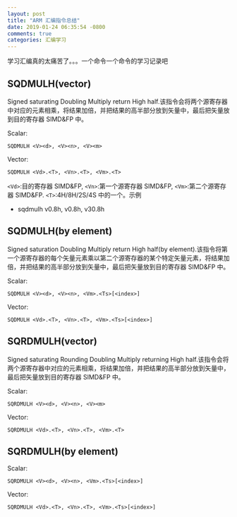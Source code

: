 ```yaml
---
layout: post
title: "ARM 汇编指令总结"
date: 2019-01-24 06:35:54 -0800
comments: true
categories: 汇编学习
---
```


学习汇编真的太痛苦了。。。一个命令一个命令的学习记录吧

<!--more-->


## SQDMULH(vector)

Signed saturating Doubling Multiply return High half.该指令会将两个源寄存器中对应的元素相乘，将结果加倍，并把结果的高半部分放到矢量中，最后把矢量放到目的寄存器 SIMD&FP 中。

Scalar:

`SQDMULH <V><d>, <V><n>, <V><m>`

Vector:

`SQDMULH <Vd>.<T>, <Vn>.<T>, <Vm>.<T>`

`<Vd>`:目的寄存器 SIMD&FP, `<Vn>`:第一个源寄存器 SIMD&FP, `<Vm>`:第二个源寄存器 SIMD&FP. `<T>`:4H/8H/2S/4S 中的一个。示例

* sqdmulh v0.8h, v0.8h, v30.8h 

## SQDMULH(by element)

Signed saturation Doubling Multiply return High half(by element).该指令将第一个源寄存器的每个矢量元素乘以第二个源寄存器的某个特定矢量元素，将结果加倍，并把结果的高半部分放到矢量中，最后把矢量放到目的寄存器 SIMD&FP 中。

Scalar:

`SQDMULH <V><d>, <V><n>, <Vm>.<Ts>[<index>]`

Vector:

`SQDMULH <Vd>.<T>, <Vn>.<T>, <Vm>.<Ts>[<index>]`

## SQRDMULH(vector)

Signed saturating Rounding Doubling Multiply returning High half.该指令会将两个源寄存器中对应的元素相乘，将结果加倍，并把结果的高半部分放到矢量中，最后把矢量放到目的寄存器 SIMD&FP 中。

Scalar:

`SQRDMULH <V><d>, <V><n>, <V><m>`

Vector:

`SQRDMULH <Vd>.<T>, <Vn>.<T>, <Vm>.<T>`

## SQRDMULH(by element)

Scalar:

`SQRDMULH <V><d>, <V><n>, <Vm>.<Ts>[<index>]`

Vector:

`SQRDMULH <Vd>.<T>, <Vn>.<T>, <Vm>.<Ts>[<index>]`



